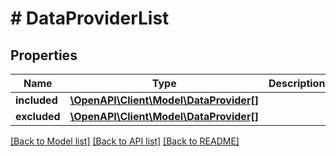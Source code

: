 # # DataProviderList

## Properties

Name | Type | Description | Notes
------------ | ------------- | ------------- | -------------
**included** | [**\OpenAPI\Client\Model\DataProvider[]**](DataProvider.md) |  | [optional] 
**excluded** | [**\OpenAPI\Client\Model\DataProvider[]**](DataProvider.md) |  | [optional] 

[[Back to Model list]](../../README.md#documentation-for-models) [[Back to API list]](../../README.md#documentation-for-api-endpoints) [[Back to README]](../../README.md)


